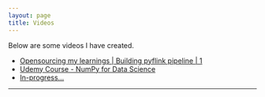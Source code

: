 ```yaml
---
layout: page
title: Videos
---
```


<p class="message">
  Below are some videos I have created.
</p>

<ul>
    <li>
        <a href="https://www.youtube.com/watch?v=n9wG-E7hjFg&ab_channel=Jarusv" target="_blank">
        Opensourcing my learnings | Building pyflink pipeline | 1
        </a>
    </li>
    <li>
        <a href="https://www.udemy.com/course/numpyfords/" target="_blank">
        Udemy Course - NumPy for Data Science
        </a>
    </li>
    <li>
        <a href="" target="_blank">
        In-progress... 
        </a>
    </li>
</ul>

------------------------------------------------
